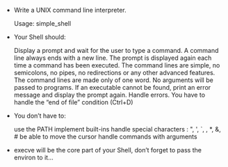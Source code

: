- Write a UNIX command line interpreter.

    Usage: simple_shell

- Your Shell should:

    Display a prompt and wait for the user to type a command. A command line always ends with a new line.
    The prompt is displayed again each time a command has been executed.
    The command lines are simple, no semicolons, no pipes, no redirections or any other advanced features.
    The command lines are made only of one word. No arguments will be passed to programs.
    If an executable cannot be found, print an error message and display the prompt again.
    Handle errors.
    You have to handle the “end of file” condition (Ctrl+D)

- You don’t have to:

    use the PATH
    implement built-ins
    handle special characters : ", ', `, \, *, &, #
    be able to move the cursor
    handle commands with arguments

- execve will be the core part of your Shell, don’t forget to pass the environ to it…

